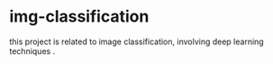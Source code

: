 # img-classification
this project is related to image classification, involving deep learning techniques . 

